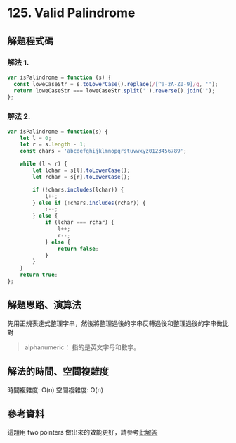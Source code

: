 # 125. Valid Palindrome

## 解題程式碼

### 解法 1.

```javascript
var isPalindrome = function (s) {
  const loweCaseStr = s.toLowerCase().replace(/[^a-zA-Z0-9]/g, '');
  return loweCaseStr === loweCaseStr.split('').reverse().join('');
};
```

### 解法 2.

```javascript
var isPalindrome = function(s) {
    let l = 0;
    let r = s.length - 1;
    const chars = 'abcdefghijklmnopqrstuvwxyz0123456789';

    while (l < r) {
        let lchar = s[l].toLowerCase();
        let rchar = s[r].toLowerCase();

        if (!chars.includes(lchar)) {
            l++;
        } else if (!chars.includes(rchar)) {
            r--;
        } else {
            if (lchar === rchar) {
                l++;
                r--;
            } else {
                return false;
            }
        }
    }
    return true;
};
```

## 解題思路、演算法

先用正規表達式整理字串，然後將整理過後的字串反轉過後和整理過後的字串做比對

> alphanumeric： 指的是英文字母和數字。

## 解法的時間、空間複雜度

時間複雜度: O(n)
空間複雜度: O(n)

## 參考資料

這題用 two pointers 做出來的效能更好，請參考[此解答](https://leetcode.com/problems/valid-palindrome/solutions/2760220/two-pointers-solution-98-93/?languageTags=javascript)
